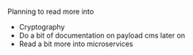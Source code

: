 Planning to read more into

- Cryptography
- Do a bit of documentation on payload cms later on
- Read a bit more into microservices
